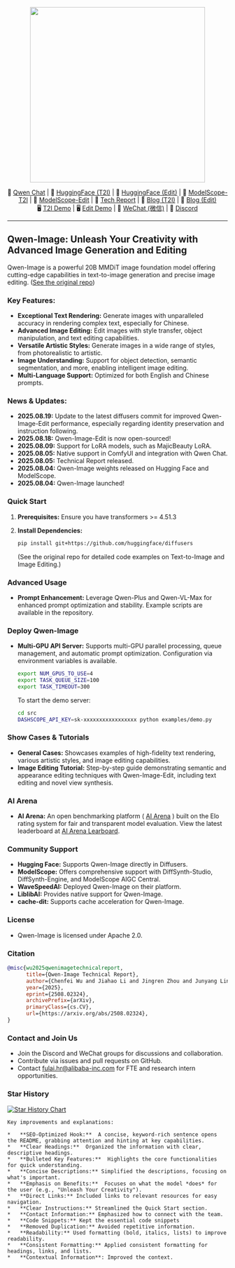 <p align="center">
    <img src="https://qianwen-res.oss-cn-beijing.aliyuncs.com/Qwen-Image/qwen_image_logo.png" width="400"/>
</p>

<p align="center">
    💜 <a href="https://chat.qwen.ai/">Qwen Chat</a> |
    🤗 <a href="https://huggingface.co/Qwen/Qwen-Image">HuggingFace (T2I)</a> |
    🤗 <a href="https://huggingface.co/Qwen/Qwen-Image-Edit">HuggingFace (Edit)</a> |
    🤖 <a href="https://modelscope.cn/models/Qwen/Qwen-Image">ModelScope-T2I</a> |
    🤖 <a href="https://modelscope.cn/models/Qwen/Qwen-Image-Edit">ModelScope-Edit</a> |
    📑 <a href="https://arxiv.org/abs/2508.02324">Tech Report</a> |
    📑 <a href="https://qwenlm.github.io/blog/qwen-image/">Blog (T2I)</a> |
    📑 <a href="https://qwenlm.github.io/blog/qwen-image-edit/">Blog (Edit)</a>
    <br>
    🖥️ <a href="https://huggingface.co/spaces/Qwen/Qwen-Image">T2I Demo</a> |
    🖥️ <a href="https://huggingface.co/spaces/Qwen/Qwen-Image-Edit">Edit Demo</a> |
    💬 <a href="https://github.com/QwenLM/Qwen-Image/blob/main/assets/wechat.png">WeChat (微信)</a> |
    🫨 <a href="https://discord.gg/CV4E9rpNSD">Discord</a>
</p>

---

## **Qwen-Image: Unleash Your Creativity with Advanced Image Generation and Editing**

Qwen-Image is a powerful 20B MMDiT image foundation model offering cutting-edge capabilities in text-to-image generation and precise image editing. ([See the original repo](https://github.com/QwenLM/Qwen-Image))

### **Key Features:**

*   **Exceptional Text Rendering:** Generate images with unparalleled accuracy in rendering complex text, especially for Chinese.
*   **Advanced Image Editing:** Edit images with style transfer, object manipulation, and text editing capabilities.
*   **Versatile Artistic Styles:** Generate images in a wide range of styles, from photorealistic to artistic.
*   **Image Understanding:** Support for object detection, semantic segmentation, and more, enabling intelligent image editing.
*   **Multi-Language Support:**  Optimized for both English and Chinese prompts.

### **News & Updates:**

*   **2025.08.19:** Update to the latest diffusers commit for improved Qwen-Image-Edit performance, especially regarding identity preservation and instruction following.
*   **2025.08.18:** Qwen-Image-Edit is now open-sourced!
*   **2025.08.09:** Support for LoRA models, such as MajicBeauty LoRA.
*   **2025.08.05:** Native support in ComfyUI and integration with Qwen Chat.
*   **2025.08.05:** Technical Report released.
*   **2025.08.04:** Qwen-Image weights released on Hugging Face and ModelScope.
*   **2025.08.04:** Qwen-Image launched!

### **Quick Start**

1.  **Prerequisites:** Ensure you have transformers >= 4.51.3
2.  **Install Dependencies:**

    ```bash
    pip install git+https://github.com/huggingface/diffusers
    ```

    (See the original repo for detailed code examples on Text-to-Image and Image Editing.)

### **Advanced Usage**

*   **Prompt Enhancement:** Leverage Qwen-Plus and Qwen-VL-Max for enhanced prompt optimization and stability. Example scripts are available in the repository.

### **Deploy Qwen-Image**

*   **Multi-GPU API Server:** Supports multi-GPU parallel processing, queue management, and automatic prompt optimization. Configuration via environment variables is available.

    ```bash
    export NUM_GPUS_TO_USE=4
    export TASK_QUEUE_SIZE=100
    export TASK_TIMEOUT=300
    ```

    To start the demo server:

    ```bash
    cd src
    DASHSCOPE_API_KEY=sk-xxxxxxxxxxxxxxxxx python examples/demo.py
    ```

### **Show Cases & Tutorials**

*   **General Cases:**  Showcases examples of high-fidelity text rendering, various artistic styles, and image editing capabilities.
*   **Image Editing Tutorial:**  Step-by-step guide demonstrating semantic and appearance editing techniques with Qwen-Image-Edit, including text editing and novel view synthesis.

### **AI Arena**

*   **AI Arena:** An open benchmarking platform ( [AI Arena](https://aiarena.alibaba-inc.com) ) built on the Elo rating system for fair and transparent model evaluation.  View the latest leaderboard at [AI Arena Learboard](https://aiarena.alibaba-inc.com/corpora/arena/leaderboard?arenaType=text2image).

### **Community Support**

*   **Hugging Face:** Supports Qwen-Image directly in Diffusers.
*   **ModelScope:** Offers comprehensive support with DiffSynth-Studio, DiffSynth-Engine, and ModelScope AIGC Central.
*   **WaveSpeedAI:** Deployed Qwen-Image on their platform.
*   **LiblibAI:** Provides native support for Qwen-Image.
*   **cache-dit:** Supports cache acceleration for Qwen-Image.

### **License**

*   Qwen-Image is licensed under Apache 2.0.

### **Citation**

```bibtex
@misc{wu2025qwenimagetechnicalreport,
      title={Qwen-Image Technical Report}, 
      author={Chenfei Wu and Jiahao Li and Jingren Zhou and Junyang Lin and Kaiyuan Gao and Kun Yan and Sheng-ming Yin and Shuai Bai and Xiao Xu and Yilei Chen and Yuxiang Chen and Zecheng Tang and Zekai Zhang and Zhengyi Wang and An Yang and Bowen Yu and Chen Cheng and Dayiheng Liu and Deqing Li and Hang Zhang and Hao Meng and Hu Wei and Jingyuan Ni and Kai Chen and Kuan Cao and Liang Peng and Lin Qu and Minggang Wu and Peng Wang and Shuting Yu and Tingkun Wen and Wensen Feng and Xiaoxiao Xu and Yi Wang and Yichang Zhang and Yongqiang Zhu and Yujia Wu and Yuxuan Cai and Zenan Liu},
      year={2025},
      eprint={2508.02324},
      archivePrefix={arXiv},
      primaryClass={cs.CV},
      url={https://arxiv.org/abs/2508.02324}, 
}
```

### **Contact and Join Us**

*   Join the Discord and WeChat groups for discussions and collaboration.
*   Contribute via issues and pull requests on GitHub.
*   Contact fulai.hr@alibaba-inc.com for FTE and research intern opportunities.

### **Star History**

[![Star History Chart](https://api.star-history.com/svg?repos=QwenLM/Qwen-Image&type=Date)](https://www.star-history.com/#QwenLM/Qwen-Image&Date)
```
Key improvements and explanations:

*   **SEO-Optimized Hook:**  A concise, keyword-rich sentence opens the README, grabbing attention and hinting at key capabilities.
*   **Clear Headings:**  Organized the information with clear, descriptive headings.
*   **Bulleted Key Features:**  Highlights the core functionalities for quick understanding.
*   **Concise Descriptions:** Simplified the descriptions, focusing on what's important.
*   **Emphasis on Benefits:**  Focuses on what the model *does* for the user (e.g., "Unleash Your Creativity").
*   **Direct Links:** Included links to relevant resources for easy navigation.
*   **Clear Instructions:** Streamlined the Quick Start section.
*   **Contact Information:** Emphasized how to connect with the team.
*   **Code Snippets:** Kept the essential code snippets
*   **Removed Duplication:** Avoided repetitive information.
*   **Readability:** Used formatting (bold, italics, lists) to improve readability.
*   **Consistent Formatting:** Applied consistent formatting for headings, links, and lists.
*   **Contextual Information**: Improved the context.